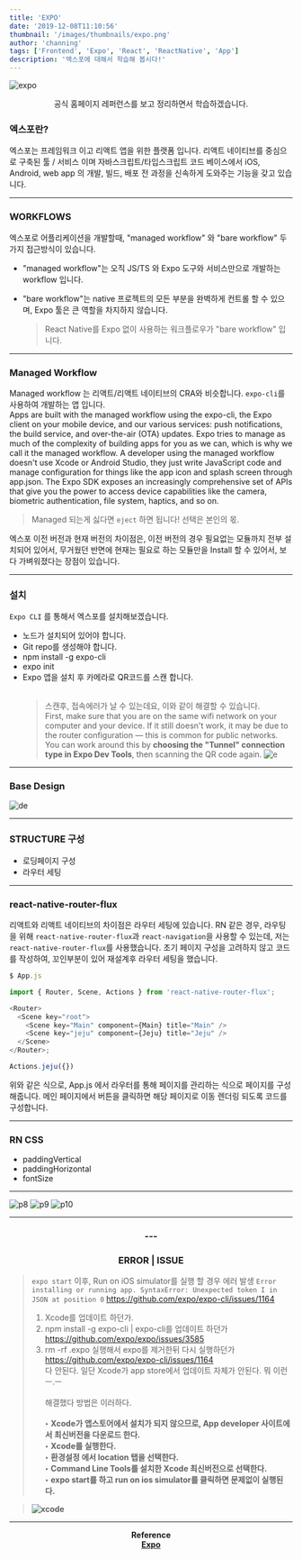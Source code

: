```yaml
---
title: 'EXPO'
date: '2019-12-08T11:10:56'
thumbnail: '/images/thumbnails/expo.png'
author: 'channing'
tags: ['Frontend', 'Expo', 'React', 'ReactNative', 'App']
description: '엑스포에 대해서 학습해 봅시다!'
---
```


![expo](expo.png)

<center>
공식 홈페이지 레퍼런스를 보고 정리하면서 학습하겠습니다.
</center>

### 엑스포란?

엑스포는 프레임워크 이고 리액트 앱을 위한 플랫폼 입니다. 리액트 네이티브를 중심으로 구축된 툴 / 서비스 이며 자바스크립트/타입스크립트 코드 베이스에서 iOS, Android, web app 의 개발, 빌드, 배포 전 과정을 신속하게 도와주는 기능을 갖고 있습니다.

---

### WORKFLOWS

엑스포로 어플리케이션을 개발할때, "managed workflow" 와 "bare workflow" 두 가지 접근방식이 있습니다.

- "managed workflow"는 오직 JS/TS 와 Expo 도구와 서비스만으로 개발하는 workflow 입니다.

- "bare workflow"는 native 프로젝트의 모든 부분을 완벽하게 컨트롤 할 수 있으며, Expo 툴은 큰 역할을 차지하지 않습니다.
  > React Native를 Expo 없이 사용하는 워크플로우가 "bare workflow" 입니다.

---

### Managed Workflow

Managed workflow 는 리액트/리액트 네이티브의 CRA와 비슷합니다. `expo-cli`를 사용하여 개발하는 앱 입니다.<br> Apps are built with the managed workflow using the expo-cli, the Expo client on your mobile device, and our various services: push notifications, the build service, and over-the-air (OTA) updates. Expo tries to manage as much of the complexity of building apps for you as we can, which is why we call it the managed workflow. A developer using the managed workflow doesn't use Xcode or Android Studio, they just write JavaScript code and manage configuration for things like the app icon and splash screen through app.json. The Expo SDK exposes an increasingly comprehensive set of APIs that give you the power to access device capabilities like the camera, biometric authentication, file system, haptics, and so on.

> Managed 되는게 싫다면 `eject` 하면 됩니다! 선택은 본인의 몫.

엑스포 이전 버전과 현재 버전의 차이점은, 이전 버전의 경우 필요없는 모듈까지 전부 설치되어 있어서, 무거웠던 반면에 현재는 필요로 하는 모듈만을 Install 할 수 있어서, 보다 가벼워졌다는 장점이 있습니다.

---

### 설치

`Expo CLI` 를 통해서 엑스포를 설치해보겠습니다.

- 노드가 설치되어 있어야 합니다.
- Git repo를 생성해야 합니다.
- npm install -g expo-cli
- expo init
- Expo 앱을 설치 후 카메라로 QR코드를 스캔 합니다.<br><br>
  > 스캔후, 접속에러가 날 수 있는데요, 이와 같이 해결할 수 있습니다. <br> First, make sure that you are on the same wifi network on your computer and your device.
  > If it still doesn't work, it may be due to the router configuration — this is common for public networks.<br> You can work around this by <b>choosing the "Tunnel" connection type in Expo Dev Tools</b>, then scanning the QR code again.
  > ![e](./e.png)

---

### Base Design

![de](./design.png)

---

### STRUCTURE 구성

- 로딩페이지 구성
- 라우터 세팅

---

### react-native-router-flux

리액트와 리액트 네이티브의 차이점은 라우터 세팅에 있습니다.
RN 같은 경우, 라우팅을 위해 `react-native-router-flux`과 `react-navigation`을 사용할 수 있는데, 저는 `react-native-router-flux`를 사용했습니다. 초기 페이지 구성을 고려하지 않고 코드를 작성하여, 꼬인부분이 있어 재설계후 라우터 세팅을 했습니다.

```js
$ App.js

import { Router, Scene, Actions } from 'react-native-router-flux';

<Router>
  <Scene key="root">
    <Scene key="Main" component={Main} title="Main" />
    <Scene key="jeju" component={Jeju} title="Jeju" />
  </Scene>
</Router>;

Actions.jeju({})

```

위와 같은 식으로, App.js 에서 라우터를 통해 페이지를 관리하는 식으로 페이지를 구성 해줍니다.
메인 페이지에서 버튼을 클릭하면 해당 페이지로 이동 렌더링 되도록 코드를 구성합니다.

---

### RN CSS

- paddingVertical
- paddingHorizontal
- fontSize

---

![p8](./p4.png)
![p9](./p5.png)
![p10](./p6.png)

---

<center>

### ---

### ERROR | ISSUE

</center>

> `expo start` 이후, Run on iOS simulator를 실행 할 경우 에러 발생
> `Error installing or running app. SyntaxError: Unexpected token I in JSON at position 0` https://github.com/expo/expo-cli/issues/1164
>
> 1. Xcode를 업데이트 하던가.<br>
> 2. npm install -g expo-cli | expo-cli를 업데이트 하던가 https://github.com/expo/expo/issues/3585
> 3. rm -rf .expo 실행해서 expo를 제거한뒤 다시 실행하던가 https://github.com/expo/expo-cli/issues/1164 <br>
>    다 안된다. 일단 Xcode가 app store에서 업데이트 자체가 안된다. 뭐 이런 ㅡ.ㅡ
>    <br/><br/> 해결했다 방법은 이러하다. <b><br><br>
>    ‣ Xcode가 앱스토어에서 설치가 되지 않으므로, App developer 사이트에서 최신버전을 다운로드 한다.<br>
>    ‣ Xcode를 실행한다. <br>
>    ‣ 환경설정 에서 location 탭을 선택한다. <br>
>    ‣ Command Line Tools를 설치한 Xcode 최신버전으로 선택한다.<br>
>    ‣ expo start를 하고 run on ios simulator를 클릭하면 문제없이 실행된다.

> ![xcode](./xcode2.png)

<hr />
<center>

Reference <br>
[Expo](https://docs.expo.io/versions/latest/)<br>

</center>
